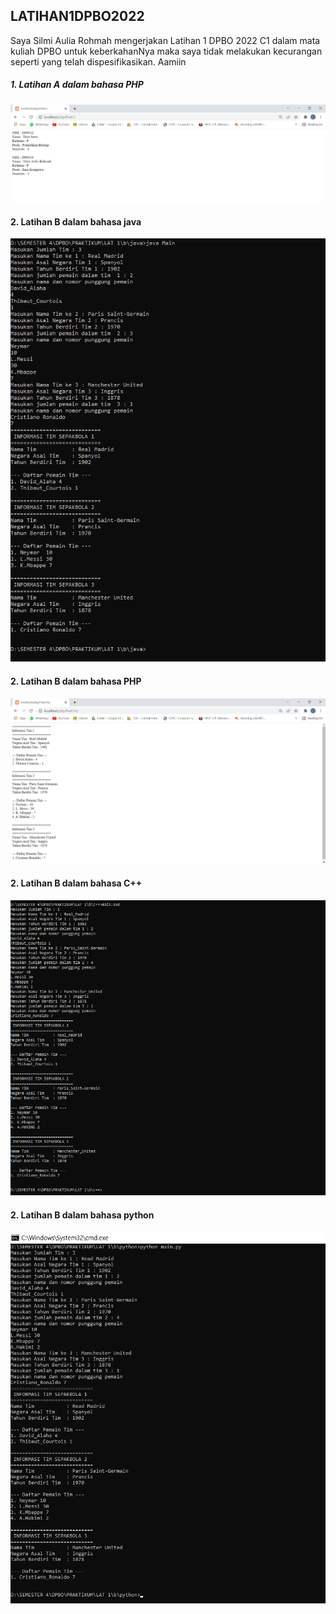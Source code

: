 ## LATIHAN1DPBO2022


  Saya Silmi Aulia Rohmah mengerjakan Latihan 1 DPBO 2022 C1  dalam 
  mata kuliah DPBO untuk keberkahanNya maka saya tidak melakukan 
  kecurangan seperti yang telah dispesifikasikan. Aamiin
  
  


##### 1. Latihan A dalam bahasa PHP
![Latihan A](https://github.com/silmiaulia/LATIHAN1DPBO2022/blob/main/Screenshot/Latihan%20A.png)

#### 2. Latihan B dalam bahasa java
![Latihan B java](https://github.com/silmiaulia/LATIHAN1DPBO2022/blob/main/Screenshot/Latihan%20B_java.png)

#### 2. Latihan B dalam bahasa PHP
![Latihan B PHP](https://github.com/silmiaulia/LATIHAN1DPBO2022/blob/main/Screenshot/Latihan%20B_PHP.png)

#### 2. Latihan B dalam bahasa C++
![Latihan B C++](https://github.com/silmiaulia/LATIHAN1DPBO2022/blob/main/Screenshot/Latihan%20B_C%2B%2B.png)

#### 2. Latihan B dalam bahasa python
![Latihan B python](https://github.com/silmiaulia/LATIHAN1DPBO2022/blob/main/Screenshot/Latihan%20B_Python.png)
